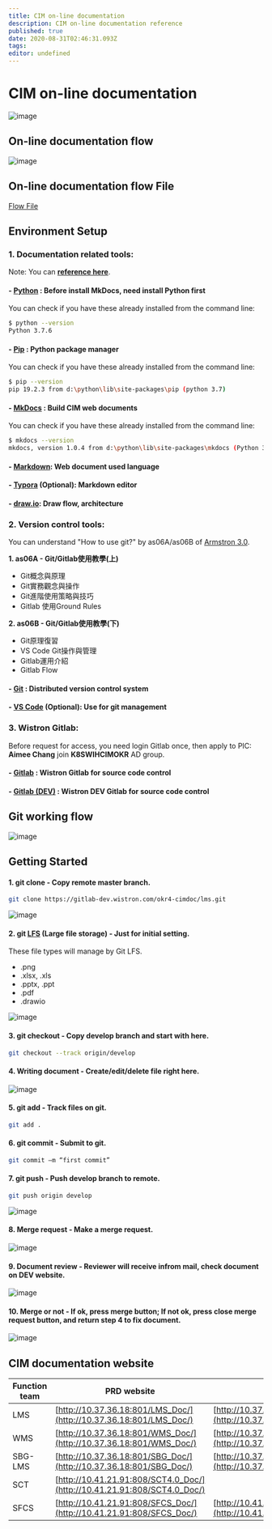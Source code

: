 ```yaml
---
title: CIM on-line documentation
description: CIM on-line documentation reference
published: true
date: 2020-08-31T02:46:31.093Z
tags: 
editor: undefined
---
```


# **CIM on-line documentation**
![image](/on-line-document-assets/ref_001.png)

## **On-line documentation flow**
![image](/on-line-document-assets/ref_005.png)

## **On-line documentation flow File**
[Flow File](/on-line-document-assets/reference.drawio)

## **Environment Setup**
### 1. Documentation related tools:
Note: You can [**reference here**](http://10.41.21.91:808/sct4.0_doc/it-guide/document/).
#### - [Python](https://www.python.org/) : Before install MkDocs, need install Python first
You can check if you have these already installed from the command line:
```bash
$ python --version
Python 3.7.6
```
#### - [Pip](http://pip.readthedocs.io/en/stable/installing/) : Python package manager
You can check if you have these already installed from the command line:
```bash
$ pip --version
pip 19.2.3 from d:\python\lib\site-packages\pip (python 3.7)
```
#### - [MkDocs](https://www.mkdocs.org/) : Build CIM web documents
You can check if you have these already installed from the command line:
```bash
$ mkdocs --version
mkdocs, version 1.0.4 from d:\python\lib\site-packages\mkdocs (Python 3.7)
```
#### - [Markdown](https://markdown.tw/): Web document used language
#### - [Typora](https://www.typora.io/) (Optional): Markdown editor
#### - [draw.io](https://www.draw.io/): Draw flow, architecture
### 2. Version control tools:
You can understand "How to use git?" by as06A/as06B of [Armstron 3.0](http://10.37.37.139/apps/armstrong3/sharing.html).
 
 **1. as06A - Git/Gitlab使用教學(上)**

  - Git概念與原理
  - Git實務觀念與操作
  - Git進階使用策略與技巧
  - Gitlab 使用Ground Rules

**2. as06B - Git/Gitlab使用教學(下)**

  - Git原理復習
  - VS Code Git操作與管理
  - Gitlab運用介紹
  - Gitlab Flow

#### - [Git](https://git-scm.com/downloads) : Distributed version control system
#### - [VS Code](https://code.visualstudio.com/) (Optional): Use for git management 
### 3. Wistron Gitlab:
Before request for access, you need login Gitlab once, then apply to PIC: **Aimee Chang** join **K8SWIHCIMOKR** AD group.
#### -   [Gitlab](https://gitlab.wistron.com/) : Wistron Gitlab for source code control
#### -   [Gitlab (DEV)](https://gitlab-dev.wistron.com/) : Wistron DEV Gitlab for source code control

## **Git working flow**
![image](/on-line-document-assets/ref_002.png)

## **Getting Started**
#### **1. git clone** - Copy remote master branch.
```bash
git clone https://gitlab-dev.wistron.com/okr4-cimdoc/lms.git
```
![image](/on-line-document-assets/ref_011.png)
#### **2. git [LFS](https://git-lfs.github.com/) (Large file storage)** - Just for **initial setting**.
These file types will manage by Git LFS.

- .png
- .xlsx, .xls
- .pptx, .ppt
- .pdf
- .drawio

![image](/on-line-document-assets/ref_013.png)
#### **3. git checkout** - Copy develop branch and start with here.
```bash
git checkout --track origin/develop
```

#### **4. Writing document** - Create/edit/delete file right here.
![image](/on-line-document-assets/ref_014.png)
#### **5. git add** - Track files on git.
```bash
git add .
```
#### **6. git commit** - Submit to git.
```bash
git commit –m “first commit”
```
#### **7. git push** - Push develop branch to remote.
```bash
git push origin develop
```
![image](/on-line-document-assets/ref_006.png)
#### **8. Merge request** - Make a merge request.
![image](/on-line-document-assets/ref_007.png)
#### **9. Document review** - Reviewer will receive infrom mail, check document on DEV website.
![image](/on-line-document-assets/ref_008.png)
#### **10. Merge or not** - If ok, press merge button; If not ok, press close merge request button, and return step 4 to fix document.
![image](/on-line-document-assets/ref_009.png)

## **CIM documentation website**
| Function team | PRD website | DEV website | 
| ------------- | ----------- | ----------- |
| LMS | [http://10.37.36.18:801/LMS_Doc/](http://10.37.36.18:801/LMS_Doc/) | [http://10.37.36.18:801/Pre/LMS_Doc/](http://10.37.36.18:801/Pre/LMS_Doc/) |
| WMS | [http://10.37.36.18:801/WMS_Doc/](http://10.37.36.18:801/WMS_Doc/) | [http://10.37.36.18:801/Pre/WMS_Doc/](http://10.37.36.18:801/Pre/WMS_Doc/) |
| SBG-LMS | [http://10.37.36.18:801/SBG_Doc/](http://10.37.36.18:801/SBG_Doc/) | [http://10.37.36.18:801/Pre/SBG_Doc/](http://10.37.36.18:801/Pre/SBG_Doc/) |
| SCT | [http://10.41.21.91:808/SCT4.0_Doc/](http://10.41.21.91:808/SCT4.0_Doc/) | |
| SFCS | [http://10.41.21.91:808/SFCS_Doc/](http://10.41.21.91:808/SFCS_Doc/) | [http://10.41.21.91:808/SFCS_Doc_Review/](http://10.41.21.91:808/SFCS_Doc_Review/) |